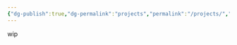 ```yaml
---
{"dg-publish":true,"dg-permalink":"projects","permalink":"/projects/","title":"Project Showcase","hide":true,"dgShowFileTree":"false","created":"2025-04-24T22:32:44.563+02:00","updated":"2025-04-25T00:09:18.270+02:00"}
---
```


wip
